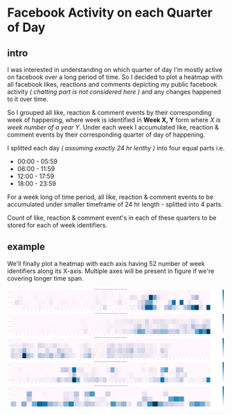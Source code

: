 # Facebook Activity on each Quarter of Day

## intro

I was interested in understanding on which quarter of day I'm mostly active on facebook over a long period of time. So I decided to plot a heatmap with all facebook likes, reactions and comments depicting my public facebook activity _( chatting part is not considered here )_ and any changes happened to it over time. 

So I grouped all like, reaction & comment events by their corresponding week of happening, where week is identified in **Week X, Y** form where _X is week number of a year Y_. Under each week I accumulated like, reaction & comment events by their corresponding quarter of day of happening.

I splitted each day _( assuming exactly 24 hr lenthy )_ into four equal parts i.e.

- 00:00 - 05:59
- 06:00 - 11:59
- 12:00 - 17:59
- 18:00 - 23:59

For a week long of time period, all like, reaction & comment events to be accumulated under smaller timeframe of 24 hr length - splitted into 4 parts.

Count of like, reaction & comment event's in each of these quarters to be stored for each of week identifiers. 

## example

We'll finally plot a heatmap with each axis having 52 number of week identifiers along its X-axis. Multiple axes will be present in figure if we're covering longer time span. 

![facebookActivityOnEachQuarterOfDayByAnjan_Roy](../plots/facebookActivityOnEachQuarterOfDayByAnjan_Roy.svg)
